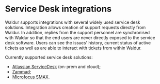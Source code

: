 # Service Desk integrations

Waldur supports integrations with several widely used service desk solutions. Integration allows creation of
support requests directly from Waldur. In addition, replies from the support personnel are synchronised with
Waldur so that the end users are never directly exposed to the service desk software. Users can see the
issues' history, current status of active tickets as well as are able to interact with tickets
from within Waldur.

Currently supported service desk solutions:

- [Atlassian ServiceDesk](https://www.atlassian.com/software/jira/service-management) (on-prem and cloud);
- [Zammad](zammad.com/en);
- [Microfocus SMAX](https://www.microfocus.com/en-us/smax/predictable-it-service-management).